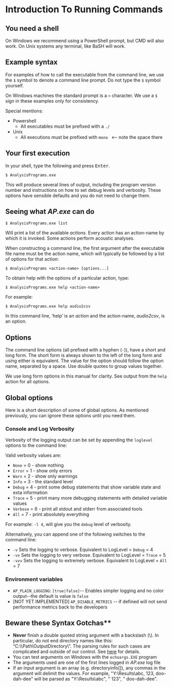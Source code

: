 # Introduction To Running Commands

## You need a shell

On Windows we recommend using a PowerShell prompt, but CMD will also work.
On Unix systems any terminal, like BaSH will work.

## Example syntax

For examples of how to call the executable from the command line, we use the `$` symbol to denote a command line prompt. Do not type the `$` symbol yourself.

On Windows machines the standard prompt is a `>` character. We use a `$` sign in these examples only for consistency.

Special mentions:

- Powershell
    - All executables must be prefixed with a `./`
- Unix
    - All executions must be prefixed with `mono ` <-- note the space there

## Your first execution

In your shell, type the following and press <kbd>Enter</kbd>.

```
$ AnalysisPrograms.exe
```

This will produce several lines of output, including the program version number and instructions on how to set debug levels and verbosity. These options have sensible defaults and you do not need to change them.

## Seeing what _AP.exe_ can do

```
$ AnalysisPrograms.exe list
```

Will print a list of the available *actions*. Every action has an action-name by which it is invoked. Some actions perform acoustic analyses.

When constructing a command line, the first argument after the executable file name must be the action name, which will typically be followed by a list of options for that action:

```
$ AnalysisPrograms <action-name> [options...]
```

To obtain help with the options of a particular action, type:

```
$ AnalysisPrograms.exe help <action-name>
```

For example:

```
$ AnalysisPrograms.exe help audio2csv
```

In this command line, ‘help’ is an *action* and the action-name, *audio2csv*, is an option.

## Options

The command line options (all prefixed with a hyphen (`-`)), have a short and long form. The short form is always shown to the left of the long form and using either is equivalent. The value for the option should follow the option name, separated by a space. Use double quotes to group values together.

 We use long form options in this manual for clarity. See output from the `help` action for all options.

## Global options

Here is a short description of some of global options. As mentioned previously, you can ignore these options until you need them.

### Console and Log Verbosity

Verbosity of the logging output can be set by appending the `loglevel` options to the command line:

Valid verbosity values are:

-   `None` = 0 - show nothing
-   `Error` = 1 - show only errors
-   `Warn` = 2 - show only warnings
-   `Info` = 3 - the standard level
-   `Debug` = 4 - print some debug statements that show variable state and exta information
-   `Trace` = 5 - print many more debugging statements with detailed variable values
-   `Verbose` = 6 - print all stdout and stderr from associated tools
-   `All` = 7 - print absolutely everything

For example: `-l 4`, will give you the `debug` level of verbosity.

Alternatively, you can append one of the following switches to the command line:

-   `-v` Sets the logging to verbose. Equivalent to LogLevel = `Debug` = 4
-   `-vv` Sets the logging to very verbose. Equivalent to LogLevel = `Trace` = 5
-   `-vvv` Sets the logging to extremely verbose. Equivalent to LogLevel = `All` = 7

### Environment variables

- `AP_PLAIN_LOGGING`: `[true|false]`-- Enables simpler logging and no color output--the default is value is `false`
- [NOT YET IMPLEMENTED] `AP_DISABLE_METRICS` -- if defined will not send performance metrics back to the developers

## Beware these Syntax Gotchas**

-   **Never** finish a double quoted string argument with a backslash (\\). In particular, do not end directory names like this: “C:\\\\Path\\OutputDirectory\\”.
    The parsing rules for such cases are complicated and outside of our control. See [here](https://msdn.microsoft.com/en-us/library/system.environment.getcommandlineargs.aspx) for details.
-   You can test arguments on Windows with the `echoargs.EXE` program
-   The arguments used are one of the first lines logged in _AP.exe_ log file
-   If an input argument is an array (e.g. directoryinfo\[\]), any commas in the       argument will delimit the values. For example, "Y:\\Results\\abc, 123,             doo-dah-dee" will be parsed as "Y:\\Results\\abc", " 123", " doo-dah-dee".